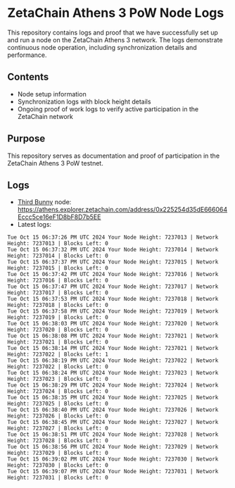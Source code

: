 # ZetaChain Athens 3 PoW Node Logs
This repository contains logs and proof that we have successfully set up and run a node on the ZetaChain Athens 3 network. The logs demonstrate continuous node operation, including synchronization details and performance.

## Contents
- Node setup information
- Synchronization logs with block height details
- Ongoing proof of work logs to verify active participation in the ZetaChain network

## Purpose
This repository serves as documentation and proof of participation in the ZetaChain Athens 3 PoW testnet.

## Logs

- [Third Bunny](https://thirdbunny.xyz/) node: https://athens.explorer.zetachain.com/address/0x225254d35dE666064Eccc5ce16eF1D8bF8D7b5EE
- Latest logs:
```
Tue Oct 15 06:37:26 PM UTC 2024 Your Node Height: 7237013 | Network Height: 7237013 | Blocks Left: 0
Tue Oct 15 06:37:32 PM UTC 2024 Your Node Height: 7237014 | Network Height: 7237014 | Blocks Left: 0
Tue Oct 15 06:37:37 PM UTC 2024 Your Node Height: 7237015 | Network Height: 7237015 | Blocks Left: 0
Tue Oct 15 06:37:42 PM UTC 2024 Your Node Height: 7237016 | Network Height: 7237016 | Blocks Left: 0
Tue Oct 15 06:37:47 PM UTC 2024 Your Node Height: 7237017 | Network Height: 7237017 | Blocks Left: 0
Tue Oct 15 06:37:53 PM UTC 2024 Your Node Height: 7237018 | Network Height: 7237018 | Blocks Left: 0
Tue Oct 15 06:37:58 PM UTC 2024 Your Node Height: 7237019 | Network Height: 7237019 | Blocks Left: 0
Tue Oct 15 06:38:03 PM UTC 2024 Your Node Height: 7237020 | Network Height: 7237020 | Blocks Left: 0
Tue Oct 15 06:38:08 PM UTC 2024 Your Node Height: 7237021 | Network Height: 7237021 | Blocks Left: 0
Tue Oct 15 06:38:14 PM UTC 2024 Your Node Height: 7237021 | Network Height: 7237022 | Blocks Left: 1
Tue Oct 15 06:38:19 PM UTC 2024 Your Node Height: 7237022 | Network Height: 7237022 | Blocks Left: 0
Tue Oct 15 06:38:24 PM UTC 2024 Your Node Height: 7237023 | Network Height: 7237023 | Blocks Left: 0
Tue Oct 15 06:38:29 PM UTC 2024 Your Node Height: 7237024 | Network Height: 7237024 | Blocks Left: 0
Tue Oct 15 06:38:35 PM UTC 2024 Your Node Height: 7237025 | Network Height: 7237025 | Blocks Left: 0
Tue Oct 15 06:38:40 PM UTC 2024 Your Node Height: 7237026 | Network Height: 7237026 | Blocks Left: 0
Tue Oct 15 06:38:45 PM UTC 2024 Your Node Height: 7237027 | Network Height: 7237027 | Blocks Left: 0
Tue Oct 15 06:38:51 PM UTC 2024 Your Node Height: 7237028 | Network Height: 7237028 | Blocks Left: 0
Tue Oct 15 06:38:56 PM UTC 2024 Your Node Height: 7237029 | Network Height: 7237029 | Blocks Left: 0
Tue Oct 15 06:39:02 PM UTC 2024 Your Node Height: 7237030 | Network Height: 7237030 | Blocks Left: 0
Tue Oct 15 06:39:07 PM UTC 2024 Your Node Height: 7237031 | Network Height: 7237031 | Blocks Left: 0
```
